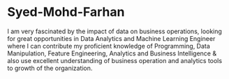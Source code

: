 # Syed-Mohd-Farhan
I am very fascinated by the impact of data on business operations, looking for great opportunities in Data Analytics and Machine Learning Engineer where I can contribute my proficient knowledge of Programming, Data Manipulation, Feature Engineering, Analytics and Business Intelligence & also use excellent understanding of business operation and analytics tools to growth of the organization.
